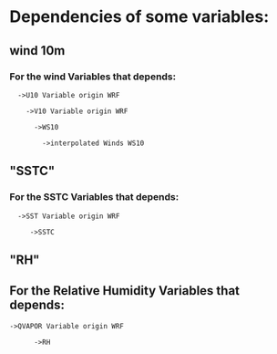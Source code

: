 # Dependencies of some variables:

## wind 10m
  
  ### For the wind Variables that depends: 
      
      
      ->U10 Variable origin WRF
       
        ->V10 Variable origin WRF
        
          ->WS10
      
            ->interpolated Winds WS10


## "SSTC"
  
   ### For the SSTC Variables that depends: 
      
      ->SST Variable origin WRF
      
         ->SSTC


## "RH"
 ## For the Relative Humidity Variables that depends: 
  
    ->QVAPOR Variable origin WRF
    
          ->RH

